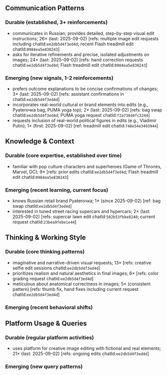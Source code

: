 ## Communication Patterns
### Durable (established, 3+ reinforcements)
- communicates in Russian; provides detailed, step-by-step visual edit instructions; 26× (last: 2025-09-02) [refs: multiple image edit requests including chatId:`ee2db5d4f3ed4d`; recent Flash treadmill edit chatId:`0984ea5e830243`]
- asks for iterative refinements and precise, isolated adjustments on images; 24× (last: 2025-09-02) [refs: hand correction requests chatId:`ee2db5d4f3ed4d`; Flash treadmill edit chatId:`0984ea5e830243`]

### Emerging (new signals, 1-2 reinforcements)
- prefers outcome explanations to be concise confirmations of changes; 3× (last: 2025-09-02) [refs: assistant confirmations in chatId:`ee2db5d4f3ed4d`]
- incorporates real-world cultural or brand elements into edits (e.g., Pyaterочка bag, PUMA yoga top); 2× (last: 2025-09-02) [refs: bag swap chatId:`ee2db5d4f3ed4d`; PUMA yoga request chatId:`f2a738d4fc3244`]
- requests inclusion of real-world political figures in edits (e.g., Vladimir Putin); 1× (first: 2025-09-02) [ref: treadmill edit chatId:`748e54e3493944`]

## Knowledge & Context
### Durable (core expertise, established over time)
- familiar with pop culture characters and superheroes (Game of Thrones, Marvel, DC); 9× [refs: prior edits chatId:`ee2db5d4f3ed4d`; Flash treadmill edit chatId:`0984ea5e830243`]

### Emerging (recent learning, current focus)  
- knows Russian retail brand Pyaterочка; 1× (since 2025-09-02) [ref: bag swap chatId:`ee2db5d4f3ed4d`]
- interested in tuned street racing supercars and hypercars; 2× (last: 2025-09-02) [refs: supercar lawn edit chatId:`582b53fbbe8240`; current request chatId:`23bea9febe1e44`]

## Thinking & Working Style
### Durable (core thinking patterns)
- imaginative and narrative-driven visual requests; 13× [refs: creative selfie edit sessions chatId:`ee2db5d4f3ed4d`]
- prioritizes realism and natural aesthetics in final images; 6× [refs: color grading request chatId:`ee2db5d4f3ed4d`]
- meticulous about anatomical correctness in images; 5× (consistent pattern) [refs: thumb fix, hand fixes including current request chatId:`ee2db5d4f3ed4d`]

### Emerging (recent behavioral shifts)

## Platform Usage & Queries
### Durable (regular platform activities)
- uses platform for creative image editing with fictional and real elements; 21× (last: 2025-09-02) [refs: ongoing edits chatId:`ee2db5d4f3ed4d`]

### Emerging (new query patterns)